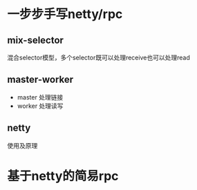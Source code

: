 # 一步步手写netty/rpc

## mix-selector
混合selector模型，多个selector既可以处理receive也可以处理read

## master-worker
- master 处理链接
- worker 处理读写

## netty 
使用及原理

# 基于netty的简易rpc
